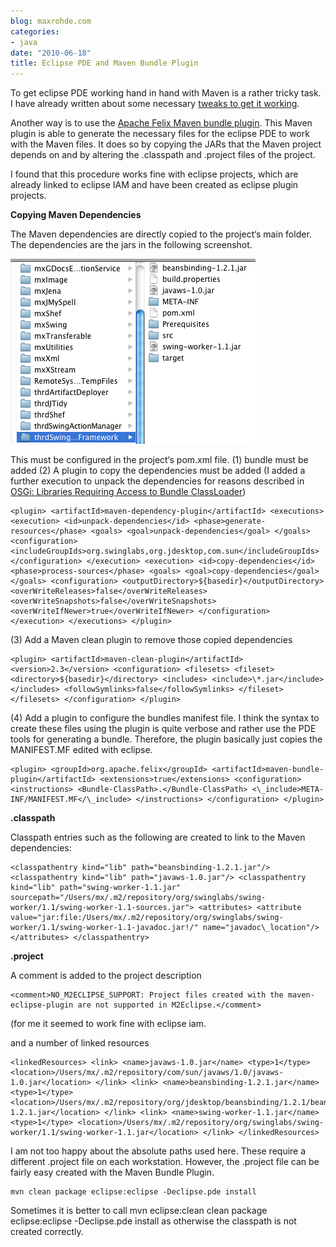 ```yaml
---
blog: maxrohde.com
categories:
- java
date: "2010-06-18"
title: Eclipse PDE and Maven Bundle Plugin
---
```


To get eclipse PDE working hand in hand with Maven is a rather tricky task. I have already written about some necessary [tweaks to get it working](http://maxrohde.com/2010/06/05/loading-resources-in-class-package-for-pde-using-eclipse-iam/).

Another way is to use the [Apache Felix Maven bundle plugin](http://felix.apache.org/site/apache-felix-maven-bundle-plugin-bnd.html). This Maven plugin is able to generate the necessary files for the eclipse PDE to work with the Maven files. It does so by copying the JARs that the Maven project depends on and by altering the .classpath and .project files of the project.

I found that this procedure works fine with eclipse projects, which are already linked to eclipse IAM and have been created as eclipse plugin projects.

**Copying Maven Dependencies**

The Maven dependencies are directly copied to the project‘s main folder. The dependencies are the jars in the following screenshot.

![bildschirmfoto2010-06-19um10-49-191.png](images/bildschirmfoto2010-06-19um10-49-191.png)

This must be configured in the project‘s pom.xml file. (1) <packaging>bundle</packaging> must be added (2) A plugin to copy the dependencies must be added (I added a further execution to unpack the dependencies for reasons described in [OSGi: Libraries Requiring Access to Bundle ClassLoader](http://maxrohde.com/2010/06/06/osgi-libraries-requiring-access-to-bundle-classloader/))

```
<plugin> <artifactId>maven-dependency-plugin</artifactId> <executions> <execution> <id>unpack-dependencies</id> <phase>generate-resources</phase> <goals> <goal>unpack-dependencies</goal> </goals> <configuration> <includeGroupIds>org.swinglabs,org.jdesktop,com.sun</includeGroupIds> </configuration> </execution> <execution> <id>copy-dependencies</id> <phase>process-sources</phase> <goals> <goal>copy-dependencies</goal> </goals> <configuration> <outputDirectory>${basedir}</outputDirectory> <overWriteReleases>false</overWriteReleases> <overWriteSnapshots>false</overWriteSnapshots> <overWriteIfNewer>true</overWriteIfNewer> </configuration> </execution> </executions> </plugin>
```

(3) Add a Maven clean plugin to remove those copied dependencies

```
<plugin> <artifactId>maven-clean-plugin</artifactId> <version>2.3</version> <configuration> <filesets> <fileset> <directory>${basedir}</directory> <includes> <include>\*.jar</include> </includes> <followSymlinks>false</followSymlinks> </fileset> </filesets> </configuration> </plugin>
```

(4) Add a plugin to configure the bundles manifest file. I think the syntax to create these files using the plugin is quite verbose and rather use the PDE tools for generating a bundle. Therefore, the plugin basically just copies the MANIFEST.MF edited with eclipse.

```
<plugin> <groupId>org.apache.felix</groupId> <artifactId>maven-bundle-plugin</artifactId> <extensions>true</extensions> <configuration> <instructions> <Bundle-ClassPath>.</Bundle-ClassPath> <\_include>META-INF/MANIFEST.MF</\_include> </instructions> </configuration> </plugin>
```

**.classpath**

Classpath entries such as the following are created to link to the Maven dependencies:

```
<classpathentry kind="lib" path="beansbinding-1.2.1.jar"/> <classpathentry kind="lib" path="javaws-1.0.jar"/> <classpathentry kind="lib" path="swing-worker-1.1.jar" sourcepath="/Users/mx/.m2/repository/org/swinglabs/swing-worker/1.1/swing-worker-1.1-sources.jar"> <attributes> <attribute value="jar:file:/Users/mx/.m2/repository/org/swinglabs/swing-worker/1.1/swing-worker-1.1-javadoc.jar!/" name="javadoc\_location"/> </attributes> </classpathentry>
```

**.project**

A comment is added to the project description

```
<comment>NO_M2ECLIPSE_SUPPORT: Project files created with the maven-eclipse-plugin are not supported in M2Eclipse.</comment>
```

(for me it seemed to work fine with eclipse iam.

and a number of linked resources

```
<linkedResources> <link> <name>javaws-1.0.jar</name> <type>1</type> <location>/Users/mx/.m2/repository/com/sun/javaws/1.0/javaws-1.0.jar</location> </link> <link> <name>beansbinding-1.2.1.jar</name> <type>1</type> <location>/Users/mx/.m2/repository/org/jdesktop/beansbinding/1.2.1/beansbinding-1.2.1.jar</location> </link> <link> <name>swing-worker-1.1.jar</name> <type>1</type> <location>/Users/mx/.m2/repository/org/swinglabs/swing-worker/1.1/swing-worker-1.1.jar</location> </link> </linkedResources>
```

I am not too happy about the absolute paths used here. These require a different .project file on each workstation. However, the .project file can be fairly easy created with the Maven Bundle Plugin.

```
mvn clean package eclipse:eclipse -Declipse.pde install
```

Sometimes it is better to call mvn eclipse:clean clean package eclipse:eclipse -Declipse.pde install as otherwise the classpath is not created correctly.
